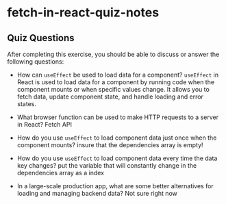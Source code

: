 # fetch-in-react-quiz-notes

## Quiz Questions

After completing this exercise, you should be able to discuss or answer the following questions:

- How can `useEffect` be used to load data for a component?
  `useEffect` in React is used to load data for a component by running code when the component mounts or when specific values change. It allows you to fetch data, update component state, and handle loading and error states.

- What browser function can be used to make HTTP requests to a server in React?
  Fetch API

- How do you use `useEffect` to load component data just once when the component mounts?
  insure that the dependencies array is empty!

- How do you use `useEffect` to load component data every time the data key changes?
  put the variable that will constantly change in the dependencies array as a index

- In a large-scale production app, what are some better alternatives for loading and managing backend data?
  Not sure right now
